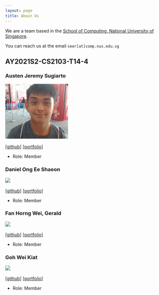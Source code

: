 ```yaml
---
layout: page
title: About Us
---
```


We are a team based in the [School of Computing, National University of Singapore](http://www.comp.nus.edu.sg).

You can reach us at the email `seer[at]comp.nus.edu.sg`

## AY2021S2-CS2103-T14-4

### Austen Jeremy Sugiarto

<img src="images/austenjs.png" width="200px">

[[github](https://github.com/austenjs)]
[[portfolio](team/johndoe.md)]

* Role: Member

### Daniel Ong Ee Shaeon

<img src="images/danielonges.png" width="200px">

[[github](http://github.com/danielonges)]
[[portfolio](team/johndoe.md)]

* Role: Member

### Fan Horng Wei, Gerald

<img src="images/johndoe.png" width="200px">

[[github](http://github.com/geraldfan)] [[portfolio](team/johndoe.md)]

* Role: Member

### Goh Wei Kiat

<img src="images/johndoe.png" width="200px">

[[github](http://github.com/mrweikiat)]
[[portfolio](team/johndoe.md)]

* Role: Member

